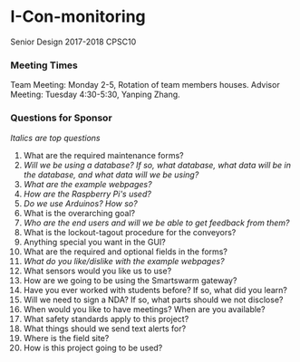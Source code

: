 # I-Con-monitoring
Senior Design 2017-2018 CPSC10

### Meeting Times
Team Meeting: Monday 2-5, Rotation of team members houses.
Advisor Meeting: Tuesday 4:30-5:30, Yanping Zhang.

### Questions for Sponsor
*Italics are top questions*
1. What are the required maintenance forms?
2. *Will we be using a database? If so, what database, what data will be in the database, and what data will we be using?*
3. *What are the example webpages?*
4. *How are the Raspberry Pi's used?*
5. *Do we use Arduinos? How so?*
6. What is the overarching goal?
7. *Who are the end users and will we be able to get feedback from them?*
8. What is the lockout-tagout procedure for the conveyors?
9. Anything special you want in the GUI?
10. What are the required and optional fields in the forms?
11. *What do you like/dislike with the example webpages?*
12. What sensors would you like us to use?
13. How are we going to be using the Smartswarm gateway?
14. Have you ever worked with students before? If so, what did you learn?
15. Will we need to sign a NDA? If so, what parts should we not disclose?
16. When would you like to have meetings? When are you available?
17. What safety standards apply to this project?
18. What things should we send text alerts for?
19. Where is the field site?
20. How is this project going to be used?
